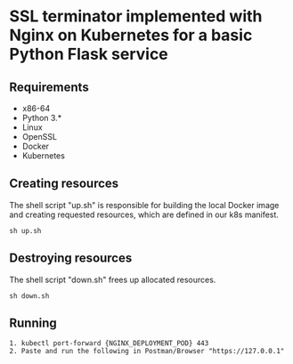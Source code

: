 # SSL terminator implemented with Nginx on Kubernetes for a basic Python Flask service


## Requirements

* x86-64
* Python 3.*
* Linux
* OpenSSL
* Docker
* Kubernetes

## Creating resources
The shell script "up.sh" is responsible for building the local Docker image and creating requested resources, which are defined in our k8s manifest.

```
sh up.sh
```

## Destroying resources
The shell script "down.sh" frees up allocated resources.

```
sh down.sh
```

## Running


```
1. kubectl port-forward {NGINX_DEPLOYMENT_POD} 443
2. Paste and run the following in Postman/Browser "https://127.0.0.1"
```